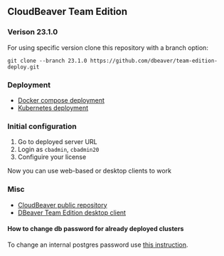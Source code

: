 ## CloudBeaver Team Edition

### Verison 23.1.0

For using specific version clone this repository with a branch option:

`git clone --branch 23.1.0 https://github.com/dbeaver/team-edition-deploy.git`


### Deployment 
- [Docker compose deployment](compose)
- [Kubernetes deployment](k8s)

### Initial configuration

1. Go to deployed server URL
1. Login as `cbadmin`, `cbadmin20`
1. Configuire your license

Now you can use web-based or desktop clients to work

### Misc

- [CloudBeaver public repository](https://github.com/dbeaver/cloudbeaver/)
- [DBeaver Team Edition desktop client](https://dbeaver.com/download/team-edition/)


#### How to change db password for already deployed clusters

To change an internal postgres password use [this instruction](https://github.com/dbeaver/team-edition-deploy/blob/devel/CHANGEPWD.md#how-to-change-db-password-for-already-deployed-clusters).
